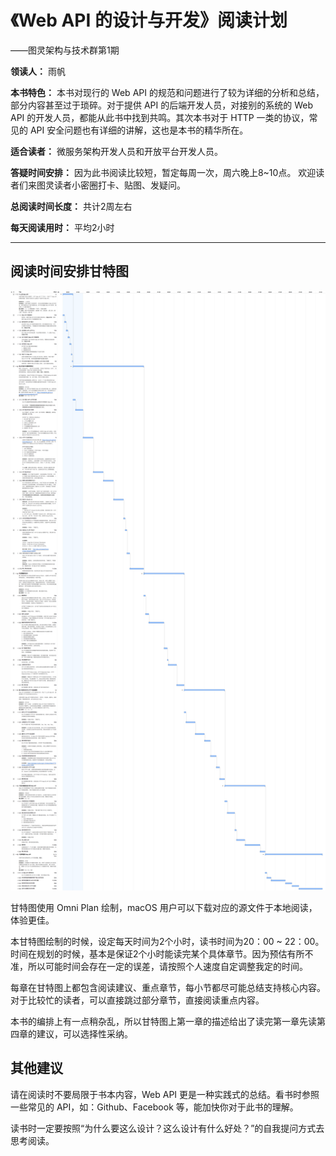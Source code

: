 # 《Web API 的设计与开发》阅读计划
——图灵架构与技术群第1期

**领读人：** 雨帆

**本书特色：** 本书对现行的 Web API 的规范和问题进行了较为详细的分析和总结，部分内容甚至过于琐碎。对于提供 API 的后端开发人员，对接别的系统的 Web API 的开发人员，都能从此书中找到共鸣。其次本书对于 HTTP 一类的协议，常见的 API 安全问题也有详细的讲解，这也是本书的精华所在。

**适合读者：** 微服务架构开发人员和开放平台开发人员。

**答疑时间安排：** 因为此书阅读比较短，暂定每周一次，周六晚上8~10点。
欢迎读者们来图灵读者小密圈打卡、贴图、发疑问。

**总阅读时间长度：** 共计2周左右

**每天阅读用时：** 平均2小时

----

## 阅读时间安排甘特图

![](/architecture/第01期—Web%20API的设计与开发/GanttChart.png)

甘特图使用 Omni Plan 绘制，macOS 用户可以下载对应的源文件于本地阅读，体验更佳。

本甘特图绘制的时候，设定每天时间为2个小时，读书时间为20：00 ~ 22：00。时间在规划的时候，基本是保证2个小时能读完某个具体章节。因为预估有所不准，所以可能时间会存在一定的误差，请按照个人速度自定调整我定的时间。

每章在甘特图上都包含阅读建议、重点章节，每小节都尽可能总结支持核心内容。对于比较忙的读者，可以直接跳过部分章节，直接阅读重点内容。

本书的编排上有一点稍杂乱，所以甘特图上第一章的描述给出了读完第一章先读第四章的建议，可以选择性采纳。

## 其他建议

请在阅读时不要局限于书本内容，Web API 更是一种实践式的总结。看书时参照一些常见的 API，如：Github、Facebook 等，能加快你对于此书的理解。

读书时一定要按照“为什么要这么设计？这么设计有什么好处？”的自我提问方式去思考阅读。
